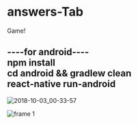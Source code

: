 # answers-Tab
Game!

----for android----           <br>
npm install                   <br>
cd android && gradlew clean   <br> 
react-native run-android      <br>
-------------------

![2018-10-03_00-33-57](https://user-images.githubusercontent.com/40348454/46366294-df69f700-c6a4-11e8-9f9c-30b2ea378383.gif)


![frame 1](https://user-images.githubusercontent.com/40348454/46366390-222bcf00-c6a5-11e8-9318-7b2fcb810bf8.png)
